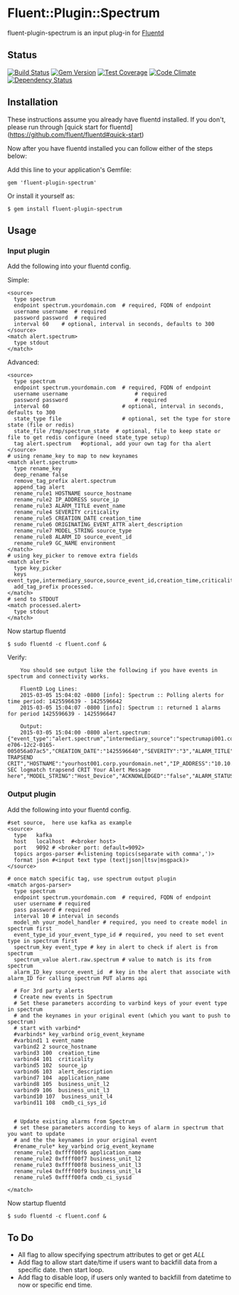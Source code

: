 # Fluent::Plugin::Spectrum

fluent-plugin-spectrum is an input plug-in for [Fluentd](http://fluentd.org)

## Status
[![Build Status](https://travis-ci.org/Bigel0w/fluent-plugin-spectrum.png?branch=master)](https://travis-ci.org/Bigel0w/fluent-plugin-spectrum)
[![Gem Version](https://badge.fury.io/rb/fluent-plugin-spectrum.png)](http://badge.fury.io/rb/fluent-plugin-spectrum)
[![Test Coverage](https://codeclimate.com/github/Bigel0w/fluent-plugin-spectrum/badges/coverage.svg)](https://codeclimate.com/github/Bigel0w/fluent-plugin-spectrum)
[![Code Climate](https://codeclimate.com/github/Bigel0w/fluent-plugin-spectrum/badges/gpa.svg)](https://codeclimate.com/github/Bigel0w/fluent-plugin-spectrum)
[![Dependency Status](https://gemnasium.com/Bigel0w/fluent-plugin-spectrum.svg)](https://gemnasium.com/Bigel0w/fluent-plugin-spectrum)

## Installation

These instructions assume you already have fluentd installed. 
If you don't, please run through [quick start for fluentd] (https://github.com/fluent/fluentd#quick-start)

Now after you have fluentd installed you can follow either of the steps below:

Add this line to your application's Gemfile:

    gem 'fluent-plugin-spectrum'

Or install it yourself as:

    $ gem install fluent-plugin-spectrum

## Usage

### Input plugin

Add the following into your fluentd config.

Simple:

    <source>
      type spectrum
      endpoint spectrum.yourdomain.com 	# required, FQDN of endpoint
      username username  # required
      password password  # required
      interval 60    # optional, interval in seconds, defaults to 300
    </source>
    <match alert.spectrum>
      type stdout
    </match>

Advanced:

    <source>
      type spectrum
      endpoint spectrum.yourdomain.com 	# required, FQDN of endpoint
      username username                     # required
      password password                     # required
      interval 60                       # optional, interval in seconds, defaults to 300
      state_type file                   # optional, set the type for store state (file or redis)
      state_file /tmp/spectrum_state  # optional, file to keep state or file to get redis configure (need state_type setup)
      tag alert.spectrum   #optional, add your own tag for tha alert  
    </source>
    # using rename_key to map to new keynames
    <match alert.spectrum>
      type rename_key
      deep_rename false
      remove_tag_prefix alert.spectrum
      append_tag alert
      rename_rule1 HOSTNAME source_hostname
      rename_rule2 IP_ADDRESS source_ip
      rename_rule3 ALARM_TITLE event_name
      rename_rule4 SEVERITY criticality
      rename_rule5 CREATION_DATE creation_time
      rename_rule6 ORIGINATING_EVENT_ATTR alert_description
      rename_rule7 MODEL_STRING source_type
      rename_rule8 ALARM_ID source_event_id
      rename_rule9 GC_NAME environment
    </match>
    # using key_picker to remove extra fields
    <match alert>
      type key_picker
      keys event_type,intermediary_source,source_event_id,creation_time,criticality,event_name,source_hostname,source_ip,alert_description,source_type,environment
      add_tag_prefix processed.
    </match>
    # send to STDOUT
    <match processed.alert>
      type stdout
    </match>

Now startup fluentd

    $ sudo fluentd -c fluent.conf &

Verify:

		You should see output like the following if you have events in spectrum and connectivity works.

		FluentD Log Lines:
		2015-03-05 15:04:02 -0800 [info]: Spectrum :: Polling alerts for time period: 1425596639 - 1425596642
		2015-03-05 15:04:07 -0800 [info]: Spectrum :: returned 1 alarms for period 1425596639 - 1425596647

		Output:
		2015-03-05 15:04:00 -0800 alert.spectrum: {"event_type":"alert.spectrum","intermediary_source":"spectrumapi001.corp.yourdomain.net","ALARM_ID":"54f8e0e0-e706-12c2-0165-005056a07ac5","CREATION_DATE":"1425596640","SEVERITY":"3","ALARM_TITLE":"LOGMATCH TRAPSEND CRIT","HOSTNAME":"yourhost001.corp.yourdomain.net","IP_ADDRESS":"10.10.0.14","ORIGINATING_EVENT_ATTR":"A SEC logmatch trapsend CRIT Your Alert Message here","MODEL_STRING":"Host_Device","ACKNOWLEDGED":"false","ALARM_STATUS":"","OCCURRENCES":"1","TROUBLE_SHOOTER":"","USER_CLEARABLE":"true","TROUBLE_TICKET_ID":"","PERSISTENT":"true","GC_NAME":"Your_Global_Collection"}


### Output plugin

Add the following into your fluentd config.

```
#set source,  here use kafka as example
<source>
  type   kafka
  host   localhost  #<broker host>
  port   9092 # <broker port: default=9092>
  topics argos-parser #<listening topics(separate with comma',')>
  format json #<input text type (text|json|ltsv|msgpack)>
</source>

# once match specific tag, use spectrum output plugin
<match argos-parser>
  type spectrum
  endpoint spectrum.yourdomain.com  # required, FQDN of endpoint 
  user username # required
  pass password # required
  interval 10 # interval in seconds
  model_mh your_model_handler # required, you need to create model in spectrum first
  event_type_id your_event_type_id # required, you need to set event type in spectrum first 
  spectrum_key event_type # key in alert to check if alert is from spectrum
  spectrum_value alert.raw.spectrum # value to match is its from spectrum
  alarm_ID_key source_event_id  # key in the alert that associate with alarm_ID for calling spectrum PUT alarms api 
  
  # For 3rd party alerts
  # Create new events in Spectrum
  # Set these parameters according to varbind keys of your event type in spectrum 
  # and the keynames in your original event (which you want to push to spectrum)
  # start with varbind*
  #varbinds* key_varbind orig_event_keyname 
  #varbind1 1 event_name
  varbind2 2 source_hostname
  varbind3 100  creation_time 
  varbind4 101  criticality
  varbind5 102  source_ip 
  varbind6 103  alert_description   
  varbind7 104  application_name  
  varbind8 105  business_unit_l2  
  varbind9 106  business_unit_l3  
  varbind10 107  business_unit_l4  
  varbind11 108  cmdb_ci_sys_id   


  # Update existing alarms from Spectrum
  # set these parameters according to keys of alarm in spectrum that you want to update
  # and the the keynames in your original event 
  #rename_rule* key_varbind orig_event_keyname 
  rename_rule1 0xffff00f6 application_name 
  rename_rule2 0xffff00f7 business_unit_l2
  rename_rule3 0xffff00f8 business_unit_l3
  rename_rule4 0xffff00f9 business_unit_l4
  rename_rule5 0xffff00fa cmdb_ci_sysid

</match>
```

Now startup fluentd

    $ sudo fluentd -c fluent.conf &


## To Do
* All flag to allow specifying spectrum attributes to get or get _ALL_
* Add flag to allow start date/time if users want to backfill data from a specific date. then start loop. 
* Add flag to disable loop, if users only wanted to backfill from datetime to now or specific end time. 